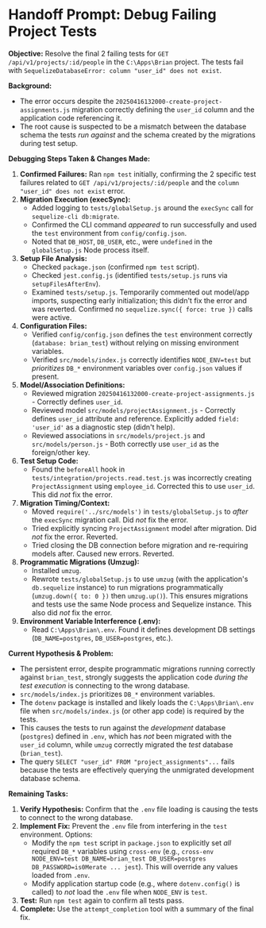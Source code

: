 # Handoff Prompt: Debug Failing Project Tests

**Objective:** Resolve the final 2 failing tests for `GET /api/v1/projects/:id/people` in the `C:\Apps\Brian` project. The tests fail with `SequelizeDatabaseError: column "user_id" does not exist`.

**Background:**
*   The error occurs despite the `20250416132000-create-project-assignments.js` migration correctly defining the `user_id` column and the application code referencing it.
*   The root cause is suspected to be a mismatch between the database schema the tests *run against* and the schema created by the migrations during test setup.

**Debugging Steps Taken & Changes Made:**
1.  **Confirmed Failures:** Ran `npm test` initially, confirming the 2 specific test failures related to `GET /api/v1/projects/:id/people` and the `column "user_id" does not exist` error.
2.  **Migration Execution (execSync):**
    *   Added logging to `tests/globalSetup.js` around the `execSync` call for `sequelize-cli db:migrate`.
    *   Confirmed the CLI command *appeared* to run successfully and used the `test` environment from `config/config.json`.
    *   Noted that `DB_HOST`, `DB_USER`, etc., were `undefined` in the `globalSetup.js` Node process itself.
3.  **Setup File Analysis:**
    *   Checked `package.json` (confirmed `npm test` script).
    *   Checked `jest.config.js` (identified `tests/setup.js` runs via `setupFilesAfterEnv`).
    *   Examined `tests/setup.js`. Temporarily commented out model/app imports, suspecting early initialization; this didn't fix the error and was reverted. Confirmed no `sequelize.sync({ force: true })` calls were active.
4.  **Configuration Files:**
    *   Verified `config/config.json` defines the `test` environment correctly (`database: brian_test`) without relying on missing environment variables.
    *   Verified `src/models/index.js` correctly identifies `NODE_ENV=test` but *prioritizes* `DB_*` environment variables over `config.json` values if present.
5.  **Model/Association Definitions:**
    *   Reviewed migration `20250416132000-create-project-assignments.js` - Correctly defines `user_id`.
    *   Reviewed model `src/models/projectAssignment.js` - Correctly defines `user_id` attribute and reference. Explicitly added `field: 'user_id'` as a diagnostic step (didn't help).
    *   Reviewed associations in `src/models/project.js` and `src/models/person.js` - Both correctly use `user_id` as the foreign/other key.
6.  **Test Setup Code:**
    *   Found the `beforeAll` hook in `tests/integration/projects.read.test.js` was incorrectly creating `ProjectAssignment` using `employee_id`. Corrected this to use `user_id`. This did *not* fix the error.
7.  **Migration Timing/Context:**
    *   Moved `require('../src/models')` in `tests/globalSetup.js` to *after* the `execSync` migration call. Did *not* fix the error.
    *   Tried explicitly syncing `ProjectAssignment` model after migration. Did *not* fix the error. Reverted.
    *   Tried closing the DB connection before migration and re-requiring models after. Caused new errors. Reverted.
8.  **Programmatic Migrations (Umzug):**
    *   Installed `umzug`.
    *   Rewrote `tests/globalSetup.js` to use `umzug` (with the application's `db.sequelize` instance) to run migrations programmatically (`umzug.down({ to: 0 })` then `umzug.up()`). This ensures migrations and tests use the same Node process and Sequelize instance. This also did *not* fix the error.
9.  **Environment Variable Interference (.env):**
    *   Read `C:\Apps\Brian\.env`. Found it defines development DB settings (`DB_NAME=postgres`, `DB_USER=postgres`, etc.).

**Current Hypothesis & Problem:**
*   The persistent error, despite programmatic migrations running correctly against `brian_test`, strongly suggests the application code *during the test execution* is connecting to the wrong database.
*   `src/models/index.js` prioritizes `DB_*` environment variables.
*   The `dotenv` package is installed and likely loads the `C:\Apps\Brian\.env` file when `src/models/index.js` (or other app code) is required by the tests.
*   This causes the tests to run against the *development* database (`postgres`) defined in `.env`, which has *not* been migrated with the `user_id` column, while `umzug` correctly migrated the *test* database (`brian_test`).
*   The query `SELECT "user_id" FROM "project_assignments"...` fails because the tests are effectively querying the unmigrated development database schema.

**Remaining Tasks:**
1.  **Verify Hypothesis:** Confirm that the `.env` file loading is causing the tests to connect to the wrong database.
2.  **Implement Fix:** Prevent the `.env` file from interfering in the `test` environment. Options:
    *   Modify the `npm test` script in `package.json` to explicitly set *all* required `DB_*` variables using `cross-env` (e.g., `cross-env NODE_ENV=test DB_NAME=brian_test DB_USER=postgres DB_PASSWORD=is0Merate ... jest`). This will override any values loaded from `.env`.
    *   Modify application startup code (e.g., where `dotenv.config()` is called) to *not* load the `.env` file when `NODE_ENV` is `test`.
3.  **Test:** Run `npm test` again to confirm all tests pass.
4.  **Complete:** Use the `attempt_completion` tool with a summary of the final fix.
